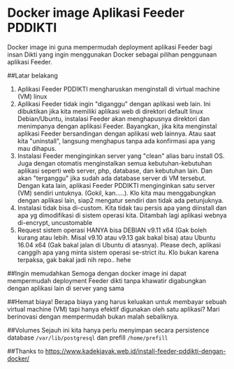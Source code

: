 # Docker image Aplikasi Feeder PDDIKTI
Docker image ini guna mempermudah deployment aplikasi Feeder bagi insan Dikti yang ingin menggunakan Docker sebagai pilihan penggunaan aplikasi Feeder.

##Latar belakang
1. Aplikasi Feeder PDDIKTI mengharuskan menginstall di virtual machine (VM) linux
2. Aplikasi Feeder tidak ingin "diganggu" dengan aplikasi web lain. Ini dibuktikan jika kita memiliki aplikasi web di direktori default linux Debian/Ubuntu, instalasi Feeder akan menghapusnya direktori dan menimpanya dengan aplikasi Feeder. Bayangkan, jika kita menginstal aplikasi Feeder bersandingan dengan aplikasi web lainnya. Atau saat kita "uninstall", langsung menghapus tanpa ada konfirmasi apa yang mau dihapus.
3. Instalasi Feeder menginginkan server yang "clean" alias baru install OS. Juga dengan otomatis menginstalkan semua kebutuhan-kebutuhan aplikasi seperti web server, php, database, dan kebutuhan lain. Dan akan "terganggu" jika sudah ada database server di VM tersebut. Dengan kata lain, aplikasi Feeder PDDIKTI menginginkan satu server (VM) sendiri untuknya. (Gokil, kan.....). Klo kita mau menggabungkan dengan aplikasi lain, siap2 mengatur sendiri dan tidak ada petunjuknya.
4. Instalasi tidak bisa di-custom. Kita tidak tau persis apa yang diinstall dan apa yg dimodifikasi di sistem operasi kita. Ditambah lagi aplikasi webnya di-encrypt, uncustomable
5. Request sistem operasi HANYA bisa DEBIAN v9.11 x64 (Gak boleh kurang atau lebih. Misal v9.10 atau v9.13 gak bakal bisa) atau Ubuntu 16.04 x64 (Gak bakal jalan di Ubuntu di atasnya). Please dech, aplikasi canggih apa yang minta sistem operasi se-strict itu. Klo bukan karena terpaksa, gak bakal jadi nih repo.. hehe

##Ingin memudahkan
Semoga dengan docker image ini dapat mempermudah deployment Feeder dikti tanpa khawatir digabungkan dengan aplikasi lain di server yang sama

##Hemat biaya!
Berapa biaya yang harus keluakan untuk membayar sebuah virtual machine (VM) tapi hanya efektif digunakan oleh satu aplikasi? Mari berinovasi dengan mempermudah bukan malah sebaliknya.

##Volumes
Sejauh ini kita hanya perlu menyimpan secara persistence database  `/var/lib/postgresql` dan prefill `/home/prefill`

##Thanks to 
https://www.kadekjayak.web.id/install-feeder-pddikti-dengan-docker/